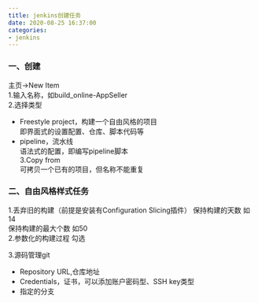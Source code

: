 ```yaml
---
title: jenkins创建任务
date: 2020-08-25 16:37:00
categories:
- jenkins
---
```

### 一、创建
主页->New Item  
1.输入名称，如build_online-AppSeller  
2.选择类型
* Freestyle project，构建一个自由风格的项目  
即界面式的设置配置、仓库、脚本代码等
* pipeline，流水线  
语法式的配置，即编写pipeline脚本  
3.Copy from  
可拷贝一个已有的项目，但名称不能重复  

### 二、自由风格样式任务
1.丢弃旧的构建（前提是安装有Configuration Slicing插件）
保持构建的天数 如14  
保持构建的最大个数 如50  
2.参数化的构建过程 勾选

3.源码管理git
* Repository URL,仓库地址
* Credentials，证书，可以添加账户密码型、SSH key类型
* 指定的分支

